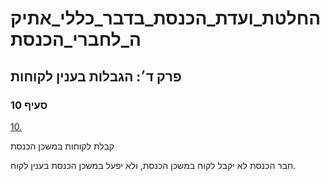 # החלטת_ועדת_הכנסת_בדבר_כללי_אתיקה_לחברי_הכנסת

## פרק ד׳: הגבלות בענין לקוחות

### סעיף 10

[10.](https://he.wikisource.org/wiki/%D7%9B%D7%9C%D7%9C%D7%99_%D7%90%D7%AA%D7%99%D7%A7%D7%94_%D7%9C%D7%97%D7%91%D7%A8%D7%99_%D7%94%D7%9B%D7%A0%D7%A1%D7%AA#%D7%A1%D7%A2%D7%99%D7%A3_10)

קבלת לקוחות במשכן הכנסת

חבר הכנסת לא יקבל לקוח במשכן הכנסת, ולא יפעל במשכן הכנסת בענין לקוח.